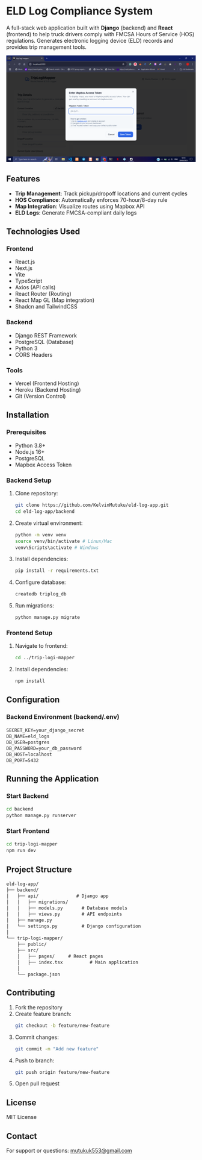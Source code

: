 # ELD Log Compliance System

A full-stack web application built with **Django** (backend) and **React** (frontend) to help truck drivers comply with FMCSA Hours of Service (HOS) regulations. Generates electronic logging device (ELD) records and provides trip management tools.

![Demo Screenshot](./trip-logi-mapper/public/Screenshot%20(300).png)

## Features
- **Trip Management**: Track pickup/dropoff locations and current cycles
- **HOS Compliance**: Automatically enforces 70-hour/8-day rule
- **Map Integration**: Visualize routes using Mapbox API
- **ELD Logs**: Generate FMCSA-compliant daily logs

## Technologies Used
### Frontend
- React.js
- Next.js
- Vite
- TypeScript
- Axios (API calls)
- React Router (Routing)
- React Map GL (Map integration)
- Shadcn and TailwindCSS

### Backend
- Django REST Framework
- PostgreSQL (Database)
- Python 3
- CORS Headers

### Tools
- Vercel (Frontend Hosting)
- Heroku (Backend Hosting)
- Git (Version Control)

## Installation
### Prerequisites
- Python 3.8+
- Node.js 16+
- PostgreSQL
- Mapbox Access Token

### Backend Setup
1. Clone repository:
   ```bash
   git clone https://github.com/KelvinMutuku/eld-log-app.git
   cd eld-log-app/backend
   ```

2. Create virtual environment:
   ```bash
   python -m venv venv
   source venv/bin/activate # Linux/Mac
   venv\Scripts\activate # Windows
   ```

3. Install dependencies:
   ```bash
   pip install -r requirements.txt
   ```

4. Configure database:
   ```bash
   createdb triplog_db
   ```

5. Run migrations:
   ```bash
   python manage.py migrate
   ```

### Frontend Setup
1. Navigate to frontend:
   ```bash
   cd ../trip-logi-mapper
   ```

2. Install dependencies:
   ```bash
   npm install
   ```


## Configuration
### Backend Environment (backend/.env)
```env
SECRET_KEY=your_django_secret
DB_NAME=eld_logs
DB_USER=postgres
DB_PASSWORD=your_db_password
DB_HOST=localhost
DB_PORT=5432
```

## Running the Application
### Start Backend
```bash
cd backend
python manage.py runserver
```

### Start Frontend
```bash
cd trip-logi-mapper
npm run dev
```

## Project Structure
```
eld-log-app/
├── backend/
│   ├── api/              # Django app
│   │   ├── migrations/
│   │   ├── models.py       # Database models
│   │   ├── views.py        # API endpoints
│   ├── manage.py
│   └── settings.py         # Django configuration
│
└── trip-logi-mapper/
    ├── public/
    ├── src/
    │   ├── pages/     # React pages
    │   ├── index.tsx          # Main application
    │   
    └── package.json
```

## Contributing
1. Fork the repository
2. Create feature branch:
   ```bash
   git checkout -b feature/new-feature
   ```
3. Commit changes:
   ```bash
   git commit -m "Add new feature"
   ```
4. Push to branch:
   ```bash
   git push origin feature/new-feature
   ```
5. Open pull request

## License
MIT License

## Contact
For support or questions: [mutukuk553@gmail.com](mailto:mutukuk553@gmail.com)